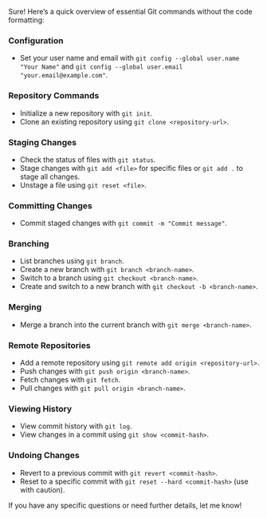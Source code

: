 Sure! Here’s a quick overview of essential Git commands without the code formatting:

### Configuration
- Set your user name and email with `git config --global user.name "Your Name"` and `git config --global user.email "your.email@example.com"`.

### Repository Commands
- Initialize a new repository with `git init`.
- Clone an existing repository using `git clone <repository-url>`.

### Staging Changes
- Check the status of files with `git status`.
- Stage changes with `git add <file>` for specific files or `git add .` to stage all changes.
- Unstage a file using `git reset <file>`.

### Committing Changes
- Commit staged changes with `git commit -m "Commit message"`.

### Branching
- List branches using `git branch`.
- Create a new branch with `git branch <branch-name>`.
- Switch to a branch using `git checkout <branch-name>`.
- Create and switch to a new branch with `git checkout -b <branch-name>`.

### Merging
- Merge a branch into the current branch with `git merge <branch-name>`.

### Remote Repositories
- Add a remote repository using `git remote add origin <repository-url>`.
- Push changes with `git push origin <branch-name>`.
- Fetch changes with `git fetch`.
- Pull changes with `git pull origin <branch-name>`.

### Viewing History
- View commit history with `git log`.
- View changes in a commit using `git show <commit-hash>`.

### Undoing Changes
- Revert to a previous commit with `git revert <commit-hash>`.
- Reset to a specific commit with `git reset --hard <commit-hash>` (use with caution).

If you have any specific questions or need further details, let me know!
